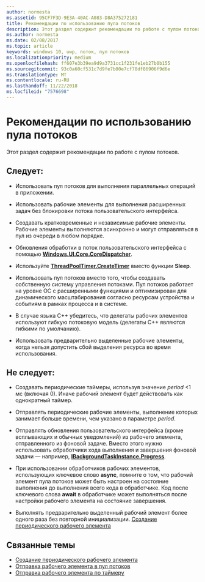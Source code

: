 ```yaml
---
author: normesta
ms.assetid: 95CF7F3D-9E3A-40AC-A083-D8A375272181
title: Рекомендации по использованию пула потоков
description: Этот раздел содержит рекомендации по работе с пулом потоков.
ms.author: normesta
ms.date: 02/08/2017
ms.topic: article
keywords: windows 10, uwp, поток, пул потоков
ms.localizationpriority: medium
ms.openlocfilehash: ff607e3b39ea9d9a3731cc1f231fe1eb27b0b155
ms.sourcegitcommit: 93c0a60cf531c7d9fe7b00e7cf78df86906f9d6e
ms.translationtype: MT
ms.contentlocale: ru-RU
ms.lasthandoff: 11/22/2018
ms.locfileid: "7576698"
---
```

# <a name="best-practices-for-using-the-thread-pool"></a>Рекомендации по использованию пула потоков

Этот раздел содержит рекомендации по работе с пулом потоков.

## <a name="dos"></a>Следует:


-   Использовать пул потоков для выполнения параллельных операций в приложении.

-   Использовать рабочие элементы для выполнения расширенных задач без блокировки потока пользовательского интерфейса.

-   Создавать кратковременные и независимые рабочие элементы. Рабочие элементы выполняются асинхронно и могут отправляться в пул из очереди в любом порядке.

-   Обновления обработки в поток пользовательского интерфейса с помощью [**Windows.UI.Core.CoreDispatcher**](https://msdn.microsoft.com/library/windows/apps/BR208211).

-   Используйте [**ThreadPoolTimer.CreateTimer**](https://msdn.microsoft.com/library/windows/apps/Hh967921) вместо функции **Sleep**.

-   Использовать пул потоков вместо того, чтобы создавать собственную систему управления потоками. Пул потоков работает на уровне ОС с расширенными функциями и оптимизирован для динамического масштабирования согласно ресурсам устройства и событиям в рамках процесса и в системе.

-   В случае языка C++ убедитесь, что делегаты рабочих элементов используют гибкую потоковую модель (делегаты C++ являются гибкими по умолчанию).

-   Использовать предварительно выделенные рабочие элементы, когда нельзя допустить сбой выделения ресурса во время использования.

## <a name="donts"></a>Не следует:


-   Создавать периодические таймеры, используя значение *period* &lt;1 мс (включая 0). Иначе рабочий элемент будет действовать как однократный таймер.

-   Отправлять периодические рабочие элементы, выполнение которых занимает больше времени, чем указано в параметре *period*.

-   Отправлять обновления пользовательского интерфейса (кроме всплывающих и обычных уведомлений) из рабочего элемента, отправленного из фоновой задаче. Вместо этого нужно использовать обработчики хода выполнения и завершения фоновой задачи — например, [**IBackgroundTaskInstance.Progress**](https://msdn.microsoft.com/library/windows/apps/BR224800).

-   При использовании обработчиков рабочих элементов, использующих ключевое слово **async**, помните о том, что рабочий элемент пула потоков может быть настроен на состояние выполнения до выполнения всего кода в обработчике. Код после ключевого слова **await** в обработчике может выполняться после настройки рабочего элемента на состояние завершения.

-   Выполнять предварительно выделенный рабочий элемент более одного раза без повторной инициализации. [Создание периодического рабочего элемента](create-a-periodic-work-item.md)

## <a name="related-topics"></a>Связанные темы


* [Создание периодического рабочего элемента](create-a-periodic-work-item.md)
* [Отправка рабочего элемента в пул потоков](submit-a-work-item-to-the-thread-pool.md)
* [Отправка рабочего элемента по таймеру](use-a-timer-to-submit-a-work-item.md)
